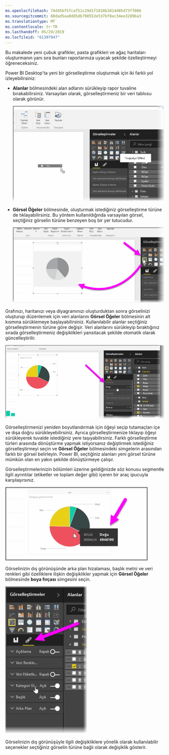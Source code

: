 ```yaml
---
ms.openlocfilehash: 74d45bf5fcaf51c29d1f1818b3d14d85d73ff086
ms.sourcegitcommit: 60dad5aa0d85db790553e537bf8ac34ee3289ba3
ms.translationtype: MT
ms.contentlocale: tr-TR
ms.lasthandoff: 05/29/2019
ms.locfileid: "61397947"
---
```

Bu makalede yeni çubuk grafikler, pasta grafikleri ve ağaç haritaları oluşturmanın yanı sıra bunları raporlarınıza uyacak şekilde özelleştirmeyi öğreneceksiniz.

Power BI Desktop'ta yeni bir görselleştirme oluşturmak için iki farklı yol izleyebilirsiniz:

* **Alanlar** bölmesindeki alan adlarını sürükleyip rapor tuvaline bırakabilirsiniz. Varsayılan olarak, görselleştirmeniz bir veri tablosu olarak görünür.
  
  ![](media/3-2-create-customize-simple-visualizations/3-2_1.png)
* **Görsel Öğeler** bölmesinde, oluşturmak istediğiniz görselleştirme türüne de tıklayabilirsiniz. Bu yöntem kullanıldığında varsayılan görsel, seçtiğiniz görselin türüne benzeyen boş bir yer tutucudur.
  
  ![](media/3-2-create-customize-simple-visualizations/3-2_2.png)

Grafınızı, haritanızı veya diyagramınızı oluşturduktan sonra görselinizi oluşturup düzenlemek için veri alanlarını **Görsel Öğeler** bölmesinin alt kısmına sürüklemeye başlayabilirsiniz. Kullanılabilir alanlar seçtiğiniz görselleştirmenin türüne göre değişir. Veri alanlarını sürükleyip bıraktığınız sırada görselleştirmeniz değişiklikleri yansıtacak şekilde otomatik olarak güncelleştirilir.

![](media/3-2-create-customize-simple-visualizations/3-2_3.png)

Görselleştirmenizi yeniden boyutlandırmak için öğeyi seçip tutamaçları içe ve dışa doğru sürükleyebilirsiniz. Ayrıca görselleştirmenize tıklayıp öğeyi sürükleyerek tuvalde istediğiniz yere taşıyabilirsiniz. Farklı görselleştirme türleri arasında dönüştürme yapmak istiyorsanız değiştirmek istediğiniz görselleştirmeyi seçin ve **Görsel Öğeler** bölmesindeki simgelerin arasından farklı bir görsel belirleyin. Power BI, seçtiğiniz alanları yeni görsel türüne mümkün olan en yakın şekilde dönüştürmeye çalışır.

Görselleştirmelerinizin bölümleri üzerine geldiğinizde söz konusu segmentle ilgili ayrıntılar (etiketler ve toplam değer gibi) içeren bir araç ipucuyla karşılaşırsınız.

![](media/3-2-create-customize-simple-visualizations/3-2_4.png)

Görselinizin dış görünüşünde arka plan hizalaması, başlık metni ve veri renkleri gibi özelliklere ilişkin değişiklikler yapmak için **Görsel Öğeler** bölmesinde **boya fırçası** simgesini seçin.

![](media/3-2-create-customize-simple-visualizations/3-2_5.png)

Görselinizin dış görünüşüyle ilgili değişikliklere yönelik olarak kullanılabilir seçenekler seçtiğiniz görselin türüne bağlı olarak değişiklik gösterir.

